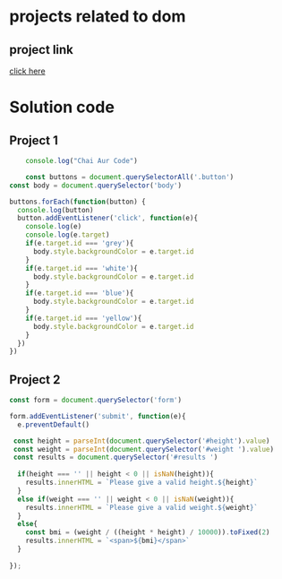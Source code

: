 <!-- md - markdown file -->
# projects related to dom

## project link
[click here](https://stackblitz.com/edit/dom-project-chaiaurcode?file=index.html)

# Solution code

## Project 1

``` Javascript 
    console.log("Chai Aur Code")

    const buttons = document.querySelectorAll('.button')
const body = document.querySelector('body')

buttons.forEach(function(button) {
  console.log(button)
  button.addEventListener('click', function(e){
    console.log(e)
    console.log(e.target)
    if(e.target.id === 'grey'){
      body.style.backgroundColor = e.target.id
    }
    if(e.target.id === 'white'){
      body.style.backgroundColor = e.target.id
    }
    if(e.target.id === 'blue'){
      body.style.backgroundColor = e.target.id
    }
    if(e.target.id === 'yellow'){
      body.style.backgroundColor = e.target.id
    }
  })
})
```

## Project 2

``` Javascript
const form = document.querySelector('form')

form.addEventListener('submit', function(e){
  e.preventDefault()

 const height = parseInt(document.querySelector('#height').value)
 const weight = parseInt(document.querySelector('#weight ').value)
 const results = document.querySelector('#results ')
    
  if(height === '' || height < 0 || isNaN(height)){
    results.innerHTML = `Please give a valid height.${height}`
  }
  else if(weight === '' || weight < 0 || isNaN(weight)){
    results.innerHTML = `Please give a valid weight.${weight}`
  }
  else{
    const bmi = (weight / ((height * height) / 10000)).toFixed(2)
    results.innerHTML = `<span>${bmi}</span>`
  }
  
});
```